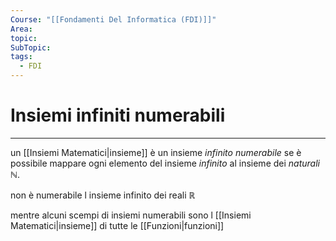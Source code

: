```yaml
---
Course: "[[Fondamenti Del Informatica (FDI)]]"
Area: 
topic: 
SubTopic: 
tags:
  - FDI
---
```


# Insiemi infiniti numerabili
---
un [[Insiemi Matematici|insieme]] è un insieme _infinito numerabile_ se è possibile mappare ogni elemento del insieme _infinito_ al insieme dei _naturali_ $\mathbb{N}$.

non è numerabile l insieme infinito dei reali $\mathbb{R}$

mentre alcuni scempi di insiemi numerabili sono l [[Insiemi Matematici|insieme]] di tutte le [[Funzioni|funzioni]]